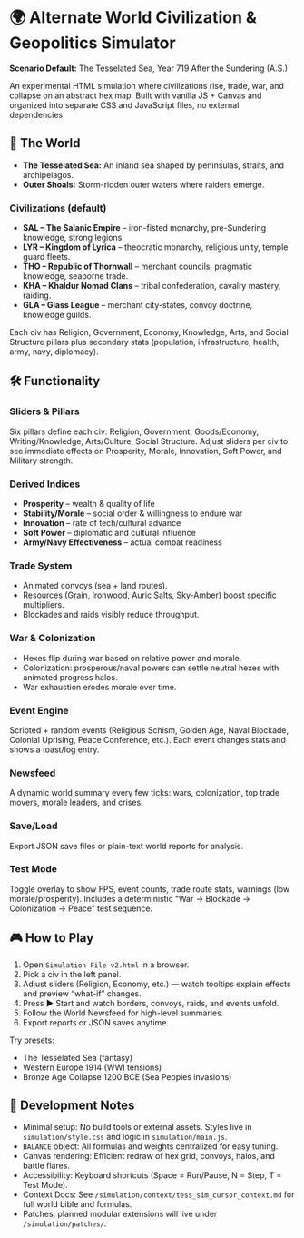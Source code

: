 # 🌍 Alternate World Civilization & Geopolitics Simulator

**Scenario Default:** The Tesselated Sea, Year 719 After the Sundering (A.S.)

An experimental HTML simulation where civilizations rise, trade, war, and collapse on an abstract hex map. Built with vanilla JS + Canvas and organized into separate CSS and JavaScript files, no external dependencies.

## 📖 The World
- **The Tesselated Sea:** An inland sea shaped by peninsulas, straits, and archipelagos.
- **Outer Shoals:** Storm-ridden outer waters where raiders emerge.

### Civilizations (default)
- **SAL – The Salanic Empire** – iron-fisted monarchy, pre-Sundering knowledge, strong legions.
- **LYR – Kingdom of Lyrica** – theocratic monarchy, religious unity, temple guard fleets.
- **THO – Republic of Thornwall** – merchant councils, pragmatic knowledge, seaborne trade.
- **KHA – Khaldur Nomad Clans** – tribal confederation, cavalry mastery, raiding.
- **GLA – Glass League** – merchant city-states, convoy doctrine, knowledge guilds.

Each civ has Religion, Government, Economy, Knowledge, Arts, and Social Structure pillars plus secondary stats (population, infrastructure, health, army, navy, diplomacy).

## 🛠️ Functionality

### Sliders & Pillars
Six pillars define each civ: Religion, Government, Goods/Economy, Writing/Knowledge, Arts/Culture, Social Structure. Adjust sliders per civ to see immediate effects on Prosperity, Morale, Innovation, Soft Power, and Military strength.

### Derived Indices
- **Prosperity** – wealth & quality of life
- **Stability/Morale** – social order & willingness to endure war
- **Innovation** – rate of tech/cultural advance
- **Soft Power** – diplomatic and cultural influence
- **Army/Navy Effectiveness** – actual combat readiness

### Trade System
- Animated convoys (sea + land routes).
- Resources (Grain, Ironwood, Auric Salts, Sky-Amber) boost specific multipliers.
- Blockades and raids visibly reduce throughput.

### War & Colonization
- Hexes flip during war based on relative power and morale.
- Colonization: prosperous/naval powers can settle neutral hexes with animated progress halos.
- War exhaustion erodes morale over time.

### Event Engine
Scripted + random events (Religious Schism, Golden Age, Naval Blockade, Colonial Uprising, Peace Conference, etc.). Each event changes stats and shows a toast/log entry.

### Newsfeed
A dynamic world summary every few ticks: wars, colonization, top trade movers, morale leaders, and crises.

### Save/Load
Export JSON save files or plain-text world reports for analysis.

### Test Mode
Toggle overlay to show FPS, event counts, trade route stats, warnings (low morale/prosperity). Includes a deterministic “War → Blockade → Colonization → Peace” test sequence.

## 🎮 How to Play
1. Open `Simulation File v2.html` in a browser.
2. Pick a civ in the left panel.
3. Adjust sliders (Religion, Economy, etc.) — watch tooltips explain effects and preview “what-if” changes.
4. Press ▶ Start and watch borders, convoys, raids, and events unfold.
5. Follow the World Newsfeed for high-level summaries.
6. Export reports or JSON saves anytime.

Try presets:
- The Tesselated Sea (fantasy)
- Western Europe 1914 (WWI tensions)
- Bronze Age Collapse 1200 BCE (Sea Peoples invasions)

## 🚀 Development Notes
- Minimal setup: No build tools or external assets. Styles live in `simulation/style.css` and logic in `simulation/main.js`.
- `BALANCE` object: All formulas and weights centralized for easy tuning.
- Canvas rendering: Efficient redraw of hex grid, convoys, halos, and battle flares.
- Accessibility: Keyboard shortcuts (Space = Run/Pause, N = Step, T = Test Mode).
- Context Docs: See `/simulation/context/tess_sim_cursor_context.md` for full world bible and formulas.
- Patches: planned modular extensions will live under `/simulation/patches/`.

